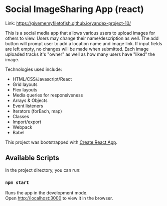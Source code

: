 # Social ImageSharing App (react)

 Link: https://givememyfiletofish.github.io/yandex-project-10/

This is a social media app that allows various users to upload images for others to view. Users may change their name/description as well. The add button will prompt user to add a location name and image link. If input fields are left empty, no changes will be made when submitted. Each image uploaded tracks it's "owner" as well as how many users have "liked" the image.

Technologies used include:

- HTML/CSS/Javascript/React
- Grid layouts
- Flex layouts
- Media queries for responsiveness
- Arrays & Objects
- Event listeners
- Iterators (forEach, map)
- Classes
- Import/export
- Webpack
- Babel

This project was bootstrapped with [Create React App](https://github.com/facebook/create-react-app).

## Available Scripts

In the project directory, you can run:

### `npm start`

Runs the app in the development mode.<br />
Open [http://localhost:3000](http://localhost:3000) to view it in the browser.
